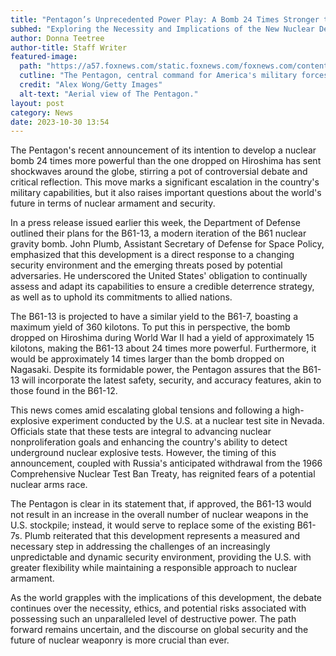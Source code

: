 ```yaml
---
title: "Pentagon’s Unprecedented Power Play: A Bomb 24 Times Stronger than Hiroshima"
subhed: "Exploring the Necessity and Implications of the New Nuclear Development"
author: Donna Teetree
author-title: Staff Writer
featured-image: 
  path: "https://a57.foxnews.com/static.foxnews.com/foxnews.com/content/uploads/2023/08/720/405/Pentagon.jpg?ve=1&tl=1"
  cutline: "The Pentagon, central command for America's military forces."
  credit: "Alex Wong/Getty Images"
  alt-text: "Aerial view of The Pentagon."
layout: post
category: News
date: 2023-10-30 13:54
---
```


The Pentagon's recent announcement of its intention to develop a nuclear bomb 24 times more powerful than the one dropped on Hiroshima has sent shockwaves around the globe, stirring a pot of controversial debate and critical reflection. This move marks a significant escalation in the country's military capabilities, but it also raises important questions about the world's future in terms of nuclear armament and security.

In a press release issued earlier this week, the Department of Defense outlined their plans for the B61-13, a modern iteration of the B61 nuclear gravity bomb. John Plumb, Assistant Secretary of Defense for Space Policy, emphasized that this development is a direct response to a changing security environment and the emerging threats posed by potential adversaries. He underscored the United States' obligation to continually assess and adapt its capabilities to ensure a credible deterrence strategy, as well as to uphold its commitments to allied nations.

The B61-13 is projected to have a similar yield to the B61-7, boasting a maximum yield of 360 kilotons. To put this in perspective, the bomb dropped on Hiroshima during World War II had a yield of approximately 15 kilotons, making the B61-13 about 24 times more powerful. Furthermore, it would be approximately 14 times larger than the bomb dropped on Nagasaki. Despite its formidable power, the Pentagon assures that the B61-13 will incorporate the latest safety, security, and accuracy features, akin to those found in the B61-12.

This news comes amid escalating global tensions and following a high-explosive experiment conducted by the U.S. at a nuclear test site in Nevada. Officials state that these tests are integral to advancing nuclear nonproliferation goals and enhancing the country's ability to detect underground nuclear explosive tests. However, the timing of this announcement, coupled with Russia's anticipated withdrawal from the 1966 Comprehensive Nuclear Test Ban Treaty, has reignited fears of a potential nuclear arms race.

The Pentagon is clear in its statement that, if approved, the B61-13 would not result in an increase in the overall number of nuclear weapons in the U.S. stockpile; instead, it would serve to replace some of the existing B61-7s. Plumb reiterated that this development represents a measured and necessary step in addressing the challenges of an increasingly unpredictable and dynamic security environment, providing the U.S. with greater flexibility while maintaining a responsible approach to nuclear armament.

As the world grapples with the implications of this development, the debate continues over the necessity, ethics, and potential risks associated with possessing such an unparalleled level of destructive power. The path forward remains uncertain, and the discourse on global security and the future of nuclear weaponry is more crucial than ever.
